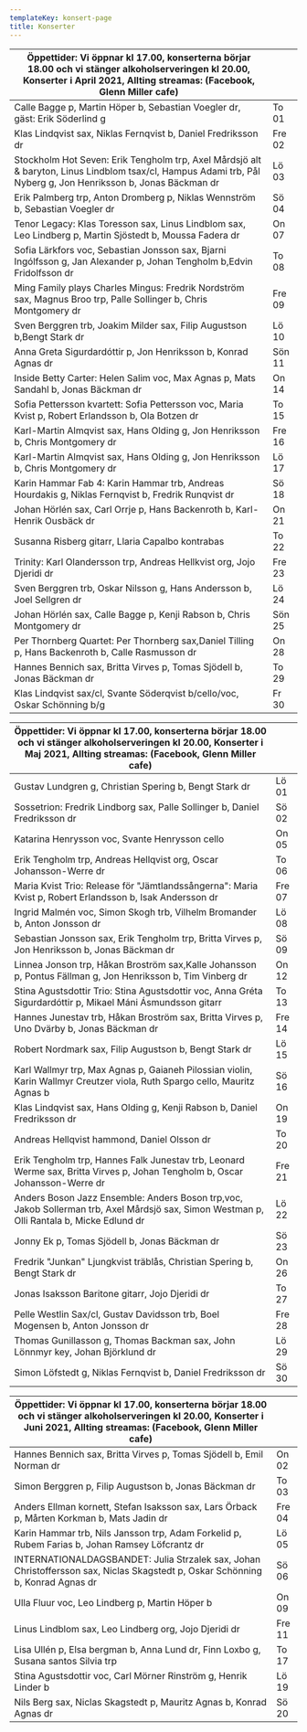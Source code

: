 ```yaml
---
templateKey: konsert-page
title: Konserter
---
```

| Öppettider: Vi öppnar kl 17.00, konserterna börjar 18.00 och vi stänger alkoholserveringen kl 20.00, Konserter i April 2021, Allting streamas: (Facebook, Glenn Miller cafe) | |
|------------- |-------------|
|Calle Bagge p, Martin Höper b, Sebastian Voegler dr, gäst: Erik Söderlind g|To 01|
|Klas Lindqvist sax, Niklas Fernqvist b, Daniel Fredriksson dr |Fre 02|
|Stockholm Hot Seven: Erik Tengholm trp, Axel Mårdsjö alt & baryton, Linus Lindblom tsax/cl, Hampus Adami trb, Pål Nyberg g, Jon Henriksson b, Jonas Bäckman dr|Lö 03|
|Erik Palmberg trp, Anton Dromberg p, Niklas Wennström b, Sebastian Voegler dr|Sö 04|
|Tenor Legacy: Klas Toresson sax, Linus Lindblom sax, Leo Lindberg p, Martin Sjöstedt b, Moussa Fadera dr|On 07 |
|Sofia Lärkfors voc, Sebastian Jonsson sax, Bjarni Ingólfsson g, Jan Alexander p, Johan Tengholm b,Edvin Fridolfsson dr |To 08|                                                                                                            
|Ming Family plays Charles Mingus: Fredrik Nordström sax, Magnus Broo trp, Palle Sollinger b, Chris Montgomery dr |Fre 09|	                                      
|Sven Berggren trb, Joakim Milder sax, Filip Augustson b,Bengt Stark dr|Lö 10| 
|Anna Greta Sigurdardóttir p, Jon Henriksson b, Konrad Agnas dr |Sön 11|
|Inside Betty Carter: Helen Salim voc, Max Agnas p, Mats Sandahl b, Jonas Bäckman dr|On 14|
|Sofia Pettersson kvartett: Sofia Pettersson voc, Maria Kvist p, Robert Erlandsson b, Ola Botzen dr|To 15|	
|Karl-Martin Almqvist sax, Hans Olding g, Jon Henriksson b, Chris Montgomery dr|Fre 16|
|Karl-Martin Almqvist sax, Hans Olding g, Jon Henriksson b, Chris Montgomery dr|Lö 17|
|Karin Hammar Fab 4: Karin Hammar trb, Andreas Hourdakis g, Niklas Fernqvist b, Fredrik Runqvist dr|Sö 18| 
|Johan Hörlén sax, Carl Orrje p, Hans Backenroth b, Karl-Henrik Ousbäck dr|On 21|
|Susanna Risberg gitarr, Llaria Capalbo kontrabas|To 22|
|Trinity: Karl Olandersson trp, Andreas Hellkvist org, Jojo Djeridi dr|Fre 23|
|Sven Berggren trb, Oskar Nilsson g, Hans Andersson b, Joel Sellgren dr|Lö 24|
|Johan Hörlén sax, Calle Bagge p, Kenji Rabson b, Chris Montgomery dr|Sön 25|
|Per Thornberg Quartet: Per Thornberg sax,Daniel Tilling p, Hans Backenroth b, Calle Rasmusson dr |On 28|
|Hannes Bennich sax, Britta Virves p, Tomas Sjödell b, Jonas Bäckman dr|To 29|
|Klas Lindqvist sax/cl, Svante Söderqvist b/cello/voc, Oskar Schönning b/g|Fr 30|

| Öppettider: Vi öppnar kl 17.00, konserterna börjar 18.00 och vi stänger alkoholserveringen kl 20.00, Konserter i Maj 2021, Allting streamas: (Facebook, Glenn Miller cafe) | |
|------------- |-------------|
|Gustav Lundgren g, Christian Spering b, Bengt Stark dr|Lö 01|
|Sossetrion: Fredrik Lindborg sax, Palle Sollinger b, Daniel Fredriksson dr|Sö 02|
|Katarina Henrysson voc, Svante Henrysson cello|On 05|
|Erik Tengholm trp, Andreas Hellqvist org, Oscar Johansson-Werre dr|To 06|
|Maria Kvist Trio: Release för "Jämtlandssångerna": Maria Kvist p, Robert Erlandsson b, Isak Andersson dr|Fre 07|
|Ingrid Malmén voc, Simon Skogh trb, Vilhelm Bromander b, Anton Jonsson dr|Lö 08|
|Sebastian Jonsson sax, Erik Tengholm trp, Britta Virves p, Jon Henriksson b, Jonas Bäckman dr|Sö 09|
|Linnea Jonson trp, Håkan Broström sax,Kalle Johansson p, Pontus Fällman g, Jon Henriksson b, Tim Vinberg dr|On 12|
|Stina Agustsdottir Trio: Stina Agustsdottir voc, Anna Gréta Sigurdardóttir p, Mikael Máni Ásmundsson gitarr|To 13|
|Hannes Junestav trb, Håkan Broström sax, Britta Virves p, Uno Dvärby b, Jonas Bäckman dr|Fre 14|
|Robert Nordmark sax, Filip Augustson b, Bengt Stark dr|Lö 15|
|Karl Wallmyr trp, Max Agnas p, Gaianeh Pilossian violin, Karin Wallmyr Creutzer viola, Ruth Spargo cello, Mauritz Agnas b|Sö 16|
|Klas Lindqvist sax, Hans Olding g, Kenji Rabson b, Daniel Fredriksson dr|On 19|
|Andreas Hellqvist hammond, Daniel Olsson dr|To 20|
|Erik Tengholm trp, Hannes Falk Junestav trb, Leonard Werme sax, Britta Virves p, Johan Tengholm b, Oscar Johansson-Werre dr|Fre 21|
|Anders Boson Jazz Ensemble: Anders Boson trp,voc, Jakob Sollerman trb, Axel Mårdsjö sax, Simon Westman p, Olli Rantala b, Micke Edlund dr|Lö 22|
Jonny Ek p, Tomas Sjödell b, Jonas Bäckman dr|Sö 23| 
|Fredrik "Junkan" Ljungkvist träblås, Christian Spering b, Bengt Stark dr|On 26|
|Jonas Isaksson Baritone gitarr, Jojo Djeridi dr|To 27|
|Pelle Westlin Sax/cl, Gustav Davidsson trb, Boel Mogensen b, Anton Jonsson dr|Fre 28|
|Thomas Gunillasson g, Thomas Backman sax, John Lönnmyr key, Johan Björklund dr|Lö 29|
|Simon Löfstedt g, Niklas Fernqvist b, Daniel Fredriksson dr|Sö 30|

| Öppettider: Vi öppnar kl 17.00, konserterna börjar 18.00 och vi stänger alkoholserveringen kl 20.00, Konserter i Juni 2021, Allting streamas: (Facebook, Glenn Miller cafe) | |
|------------- |-------------|
|Hannes Bennich sax, Britta Virves p, Tomas Sjödell b, Emil Norman dr|On 02|
|Simon Berggren p, Filip Augustson b, Jonas Bäckman dr|To 03|
|Anders Ellman kornett, Stefan Isaksson sax, Lars Örback p, Mårten Korkman b, Mats Jadin dr|Fre 04|
|Karin Hammar trb, Nils Jansson trp, Adam Forkelid p, Rubem Farias b, Johan Ramsey Löfcrantz dr|Lö 05|
|INTERNATIONALDAGSBANDET: Julia Strzalek sax, Johan Christoffersson sax, Niclas Skagstedt p, Oskar Schönning b, Konrad Agnas dr|Sö 06|
|Ulla Fluur voc, Leo Lindberg p, Martin Höper b|On 09|		
|Linus Lindblom sax, Leo Lindberg org,  Jojo Djeridi dr|Fre 11|
|Lisa Ullén p, Elsa bergman b, Anna Lund dr, Finn Loxbo g, Susana santos Silvia trp|To 17|
|Stina Agustsdottir voc, Carl Mörner Rinström g,  Henrik Linder b|Lö 19|
|Nils Berg sax, Niclas Skagstedt p, Mauritz Agnas b, Konrad Agnas dr|Sö 20|






